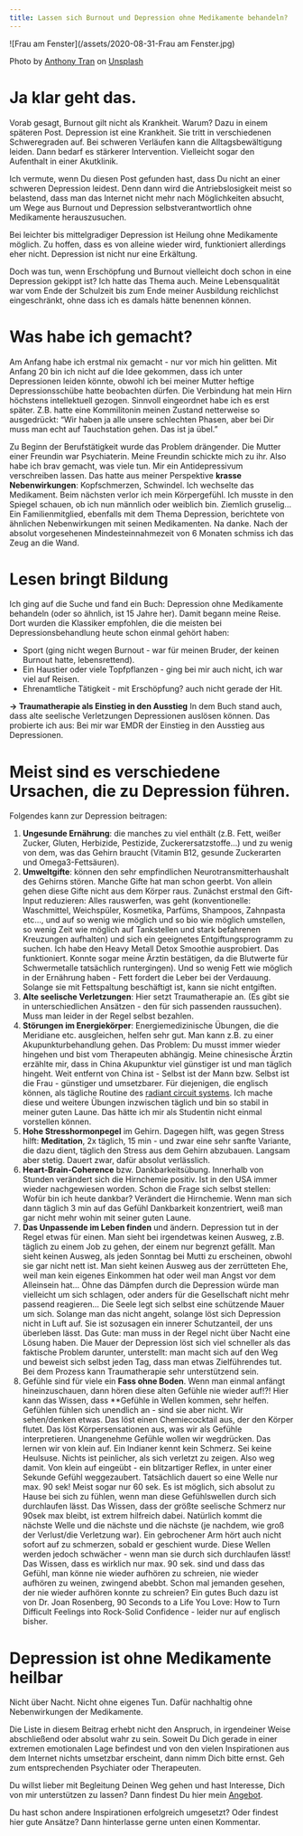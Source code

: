 ```yaml
---
title: Lassen sich Burnout und Depression ohne Medikamente behandeln?
---
```


![Frau am Fenster](/assets/2020-08-31-Frau am Fenster.jpg)

<span>Photo by <a href="https://unsplash.com/@anthonytran?utm_source=unsplash&amp;utm_medium=referral&amp;utm_content=creditCopyText">Anthony Tran</a> on <a href="https://unsplash.com/s/photos/sadness?utm_source=unsplash&amp;utm_medium=referral&amp;utm_content=creditCopyText">Unsplash</a></span>

# Ja klar geht das. 
Vorab gesagt, Burnout gilt nicht als Krankheit. Warum? Dazu in einem späteren Post. Depression ist eine Krankheit. Sie tritt in verschiedenen Schweregraden auf. Bei schweren Verläufen kann die Alltagsbewältigung leiden. Dann bedarf es stärkerer Intervention. Vielleicht sogar den Aufenthalt in einer Akutklinik. 

Ich vermute, wenn Du diesen Post gefunden hast, dass Du nicht an einer schweren Depression leidest. Denn dann wird die Antriebslosigkeit meist so belastend, dass man das Internet nicht mehr nach Möglichkeiten absucht, um Wege aus Burnout und Depression selbstverantwortlich ohne Medikamente herauszusuchen. 

Bei leichter bis mittelgradiger Depression ist Heilung ohne Medikamente möglich. Zu hoffen, dass es von alleine wieder wird, funktioniert allerdings eher nicht. Depression ist nicht nur eine Erkältung. 

Doch was tun, wenn Erschöpfung und Burnout vielleicht doch schon in eine Depression gekippt ist? Ich hatte das Thema auch. Meine Lebensqualität war vom Ende der Schulzeit bis zum Ende meiner Ausbildung reichlichst eingeschränkt, ohne dass ich es damals hätte benennen können. 

# Was habe ich gemacht?
Am Anfang habe ich erstmal nix gemacht - nur vor mich hin gelitten. Mit Anfang 20 bin ich nicht auf die Idee gekommen, dass ich unter Depressionen leiden könnte, obwohl ich bei meiner Mutter heftige Depressionsschübe hatte beobachten dürfen. Die Verbindung hat mein Hirn höchstens intellektuell gezogen. Sinnvoll eingeordnet habe ich es erst später. Z.B. hatte eine Kommilitonin meinen Zustand netterweise so ausgedrückt: “Wir haben ja alle unsere schlechten Phasen, aber bei Dir muss man echt auf Tauchstation gehen. Das ist ja übel.” 

Zu Beginn der Berufstätigkeit wurde das Problem drängender. Die Mutter einer Freundin war Psychiaterin. Meine Freundin schickte mich zu ihr. Also habe ich brav gemacht, was viele tun. Mir ein Antidepressivum verschreiben lassen. Das hatte aus meiner Perspektive **krasse Nebenwirkungen**: Kopfschmerzen, Schwindel. Ich wechselte das Medikament. Beim nächsten verlor ich mein Körpergefühl. Ich musste in den Spiegel schauen, ob ich nun männlich oder weiblich bin. Ziemlich gruselig... Ein Familienmitglied, ebenfalls mit dem Thema Depression, berichtete von ähnlichen Nebenwirkungen mit seinen Medikamenten. Na danke. Nach der absolut vorgesehenen Mindesteinnahmezeit von 6 Monaten schmiss ich das Zeug an die Wand.

# Lesen bringt Bildung
Ich ging auf die Suche und fand ein Buch: Depression ohne Medikamente behandeln (oder so ähnlich, ist 15 Jahre her). Damit begann meine Reise. Dort wurden die Klassiker empfohlen, die die meisten bei Depressionsbehandlung heute schon einmal gehört haben: 

- Sport (ging nicht wegen Burnout - war für meinen Bruder, der keinen Burnout hatte, lebensrettend). 
- Ein Haustier oder viele Topfpflanzen - ging bei mir auch nicht, ich war viel auf Reisen. 
- Ehrenamtliche Tätigkeit - mit Erschöpfung? auch nicht gerade der Hit.

**→ Traumatherapie als Einstieg in den Ausstieg**
In dem Buch stand auch, dass alte seelische Verletzungen Depressionen auslösen können. Das probierte ich aus: Bei mir war EMDR der Einstieg in den Ausstieg aus Depressionen. 

# Meist sind es verschiedene Ursachen, die zu Depression führen.
Folgendes kann zur Depression beitragen: 
1. **Ungesunde Ernährung**: die manches zu viel enthält (z.B. Fett, weißer Zucker, Gluten, Herbizide, Pestizide, Zuckerersatzstoffe...) und zu wenig von dem, was das Gehirn braucht (Vitamin B12, gesunde Zuckerarten und Omega3-Fettsäuren).
2. **Umweltgifte**: können den sehr empfindlichen Neurotransmitterhaushalt des Gehirns stören. Manche Gifte hat man schon geerbt. Von allein gehen diese Gifte nicht aus dem Körper raus. Zunächst erstmal den Gift-Input reduzieren: Alles rauswerfen, was geht (konventionelle: Waschmittel, Weichspüler, Kosmetika, Parfüms, Shampoos, Zahnpasta etc..., und auf so wenig wie möglich und so bio wie möglich umstellen, so wenig Zeit wie möglich auf Tankstellen und stark befahrenen Kreuzungen aufhalten) und sich ein geeignetes Entgiftungsprogramm zu suchen. Ich habe den Heavy Metall Detox Smoothie ausprobiert. Das funktioniert. Konnte sogar meine Ärztin bestätigen, da die Blutwerte für Schwermetalle tatsächlich runtergingen). Und so wenig Fett wie möglich in der Ernährung haben - Fett fordert die Leber bei der Verdauung. Solange sie mit Fettspaltung beschäftigt ist, kann sie nicht entgiften. 
3. **Alte seelische Verletzungen**: Hier setzt Traumatherapie an. (Es gibt sie in unterschiedlichen Ansätzen - den für sich passenden raussuchen). Muss man leider in der Regel selbst bezahlen.
4. **Störungen im Energiekörper**: Energiemedizinische Übungen, die die Meridiane etc. ausgleichen, helfen sehr gut. Man kann z.B. zu einer Akupunkturbehandlung gehen. Das Problem: Du musst immer wieder hingehen und bist vom Therapeuten abhängig. Meine chinesische Ärztin erzählte mir, dass in China Akupunktur viel günstiger ist und man täglich hingeht. Weit entfernt von China ist - Selbst ist der Mann bzw. Selbst ist die Frau - günstiger und umsetzbarer. Für diejenigen, die englisch können, als tägliche Routine des [radiant circuit systems](https://www.youtube.com/watch?v=91vmEfpGx_c&list=PLmEThGRFgaFIF76eJVPp_PawbFQroiZFw). Ich mache diese und weitere Übungen inzwischen täglich und bin so stabil in meiner guten Laune. Das hätte ich mir als Studentin nicht einmal vorstellen können.
5. **Hohe Stresshormonpegel** im Gehirn. Dagegen hilft, was gegen Stress hilft: **Meditation**, 2x täglich, 15 min - und zwar eine sehr sanfte Variante, die dazu dient, täglich den Stress aus dem Gehirn abzubauen. Langsam aber stetig. Dauert zwar, dafür absolut verlässlich.
6. **Heart-Brain-Coherence** bzw. Dankbarkeitsübung. Innerhalb von Stunden verändert sich die Hirnchemie positiv. Ist in den USA immer wieder nachgewiesen worden. Schon die Frage sich selbst stellen: Wofür bin ich heute dankbar? Verändert die Hirnchemie. Wenn man sich dann täglich 3 min auf das Gefühl Dankbarkeit konzentriert, weiß man gar nicht mehr wohin mit seiner guten Laune.
7. **Das Unpassende im Leben finden** und ändern. Depression tut in der Regel etwas für einen. Man sieht bei irgendetwas keinen Ausweg, z.B. täglich zu einem Job zu gehen, der einem nur begrenzt gefällt. Man sieht keinen Ausweg, als jeden Sonntag bei Mutti zu erscheinen, obwohl sie gar nicht nett ist. Man sieht keinen Ausweg aus der zerrütteten Ehe, weil man kein eigenes Einkommen hat oder weil man Angst vor dem Alleinsein hat... Ohne das Dämpfen durch die Depression würde man vielleicht um sich schlagen, oder anders für die Gesellschaft nicht mehr passend reagieren... Die Seele legt sich selbst eine schützende Mauer um sich. Solange man das nicht angeht, solange löst sich Depression nicht in Luft auf. Sie ist sozusagen ein innerer Schutzanteil, der uns überleben lässt. Das Gute: man muss in der Regel nicht über Nacht eine Lösung haben. Die Mauer der Depression löst sich viel schneller als das faktische Problem darunter, unterstellt: man macht sich auf den Weg und beweist sich selbst jeden Tag, dass man etwas Zielführendes tut. Bei dem Prozess kann Traumatherapie sehr unterstützend sein. 
8. Gefühle sind für viele ein **Fass ohne Boden**. Wenn man einmal anfängt hineinzuschauen, dann hören diese alten Gefühle nie wieder auf!?! Hier kann das Wissen, dass **Gefühle in Wellen kommen, sehr helfen. Gefühlen fühlen sich unendlich an - sind sie aber nicht. Wir sehen/denken etwas. Das löst einen Chemiecocktail aus, der den Körper flutet. Das löst Körpersensationen aus, was wir als Gefühle interpretieren. Unangenehme Gefühle wollen wir wegdrücken. Das lernen wir von klein auf. Ein Indianer kennt kein Schmerz. Sei keine Heulsuse. Nichts ist peinlicher, als sich verletzt zu zeigen. Also weg damit. Von klein auf eingeübt - ein blitzartiger Reflex, in unter einer Sekunde Gefühl weggezaubert. Tatsächlich dauert so eine Welle nur max. 90 sek! Meist sogar nur 60 sek. Es ist möglich, sich absolut zu Hause bei sich zu fühlen, wenn man diese Gefühlswellen durch sich durchlaufen lässt. Das Wissen, dass der größte seelische Schmerz nur 90sek max bleibt, ist extrem hilfreich dabei. Natürlich kommt die nächste Welle und die nächste und die nächste (je nachdem, wie groß der Verlust/die Verletzung war). Ein gebrochener Arm hört auch nicht sofort auf zu schmerzen, sobald er geschient wurde. Diese Wellen werden jedoch schwächer - wenn man sie durch sich durchlaufen lässt! Das Wissen, dass es wirklich nur max. 90 sek. sind und dass das Gefühl, man könne nie wieder aufhören zu schreien, nie wieder aufhören zu weinen, zwingend abebbt. Schon mal jemanden gesehen, der nie wieder aufhören konnte zu schreien? Ein gutes Buch dazu ist von Dr. Joan Rosenberg, 90 Seconds to a Life You Love: How to Turn Difficult Feelings into Rock-Solid Confidence - leider nur auf englisch bisher.

# Depression ist ohne Medikamente heilbar
Nicht über Nacht. Nicht ohne eigenes Tun. Dafür nachhaltig ohne Nebenwirkungen der Medikamente.

Die Liste in diesem Beitrag erhebt nicht den Anspruch, in irgendeiner Weise abschließend oder absolut wahr zu sein. Soweit Du Dich gerade in einer extremen emotionalen Lage befindest und von den vielen Inspirationen aus dem Internet nichts umsetzbar erscheint, dann nimm Dich bitte ernst. Geh zum entsprechenden Psychiater oder Therapeuten. 

Du willst lieber mit Begleitung Deinen Weg gehen und hast Interesse, Dich von mir unterstützen zu lassen? Dann findest Du hier mein [Angebot](/2020/08/28/Wie-Phoenix-aus-der-Asche.html). 

Du hast schon andere Inspirationen erfolgreich umgesetzt? Oder findest hier gute Ansätze? Dann hinterlasse gerne unten einen Kommentar. 
